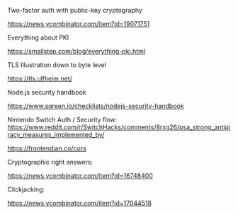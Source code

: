 Two-factor auth with public-key cryptography

https://news.ycombinator.com/item?id=19071751 

Everything about PKI

https://smallstep.com/blog/everything-pki.html

TLS Illustration down to byte level

https://tls.ulfheim.net/

Node.js security handbook

https://www.sqreen.io/checklists/nodejs-security-handbook

Nintendo Switch Auth / Security flow:
https://www.reddit.com/r/SwitchHacks/comments/8rxg26/psa_strong_antipiracy_measures_implemented_by/

https://frontendian.co/cors

Cryptographic right answers:

https://news.ycombinator.com/item?id=16748400

Clickjacking:

https://news.ycombinator.com/item?id=17044518
